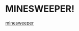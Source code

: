 # MINESWEEPER!

[minesweeper](https://user-images.githubusercontent.com/76167753/138890701-9cda72a2-6a1d-477f-b89d-18b4986bbee9.png)
